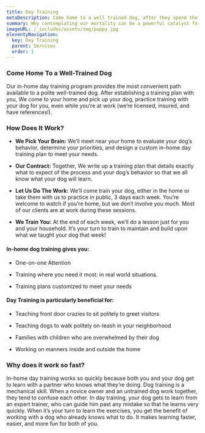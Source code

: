 ```yaml
---
title: Day Training
metaDescription: Come home to a well trained dog, after they spend the day with us!
summary: Why contemplating our mortality can be a powerful catalyst for change
imageURL: /_includes/assets/img/puppy.jpg
eleventyNavigation:
  key: Day Training
  parent: Services
  order: 1
---
```


### Come Home To a Well-Trained Dog

Our in-home day training program provides the most convenient path available to a polite well-trained dog. After establishing a training plan with you, We come to your home and pick up your dog, practice training with your dog for you, even while you’re at work (we’re licensed, insured, and have references!). 

### How Does It Work?

- **We Pick Your Brain:**  We’ll meet near your home to evaluate your dog’s behavior, determine your priorities, and design a custom in-home day training plan to meet your needs.

- **Our Contract:**  Together, We write up a training plan that details exactly what to expect of the process and your dog’s behavior so that we all know what your dog will learn.

- **Let Us Do The Work:**  We’ll come train your dog, either in the home or take them with us to practice in public, 3 days each week.  You’re welcome to watch if you’re home, but we don’t involve you much.  Most of our clients are at work during these sessions.

- **We Train You:**  At the end of each week, we’ll do a lesson just for you and your household.  It’s your turn to train to maintain and build upon what we taught your dog that week! 



#### In-home dog training gives you:
- One-on-one Attention

- Training where you need it most: in real world situations.

- Training plans customized to meet your needs

#### Day Training is particularly beneficial for:

- Teaching front door crazies to sit politely to greet visitors

- Teaching dogs to walk politely on-leash in your neighborhood

- Families with children who are overwhelmed by their dog

- Working on manners inside and outside the home

### Why does it work so fast?

In-home day training works so quickly because both you and your dog get to learn with a partner who knows what they’re doing. Dog training is a mechanical skill. When a novice owner and an untrained dog work together, they tend to confuse each other. In day training, your dog gets to learn from an expert trainer, who can guide him past any mistake so that he learns very quickly. When it’s your turn to learn the exercises, you get the benefit of working with a dog who already knows what to do. It makes learning faster, easier, and more fun for both of you.